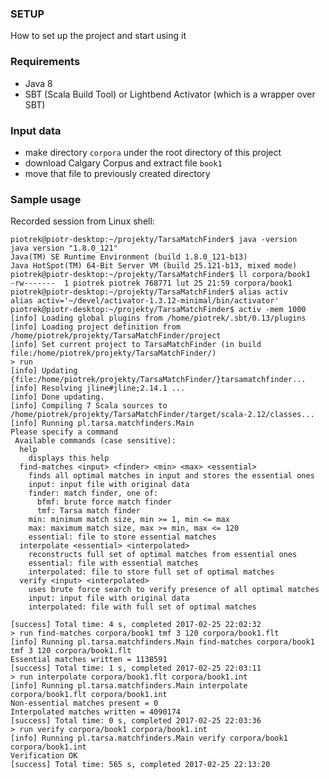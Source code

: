### SETUP

How to set up the project and start using it

### Requirements

- Java 8
- SBT (Scala Build Tool) or Lightbend Activator (which is a wrapper over SBT)

### Input data

- make directory `corpora` under the root directory of this project
- download Calgary Corpus and extract file `book1`
- move that file to previously created directory

### Sample usage

Recorded session from Linux shell:

    piotrek@piotr-desktop:~/projekty/TarsaMatchFinder$ java -version
    java version "1.8.0_121"
    Java(TM) SE Runtime Environment (build 1.8.0_121-b13)
    Java HotSpot(TM) 64-Bit Server VM (build 25.121-b13, mixed mode)
    piotrek@piotr-desktop:~/projekty/TarsaMatchFinder$ ll corpora/book1
    -rw-------  1 piotrek piotrek 768771 lut 25 21:59 corpora/book1
    piotrek@piotr-desktop:~/projekty/TarsaMatchFinder$ alias activ
    alias activ='~/devel/activator-1.3.12-minimal/bin/activator'
    piotrek@piotr-desktop:~/projekty/TarsaMatchFinder$ activ -mem 1000
    [info] Loading global plugins from /home/piotrek/.sbt/0.13/plugins
    [info] Loading project definition from /home/piotrek/projekty/TarsaMatchFinder/project
    [info] Set current project to TarsaMatchFinder (in build file:/home/piotrek/projekty/TarsaMatchFinder/)
    > run
    [info] Updating {file:/home/piotrek/projekty/TarsaMatchFinder/}tarsamatchfinder...
    [info] Resolving jline#jline;2.14.1 ...
    [info] Done updating.
    [info] Compiling 7 Scala sources to /home/piotrek/projekty/TarsaMatchFinder/target/scala-2.12/classes...
    [info] Running pl.tarsa.matchfinders.Main 
    Please specify a command
     Available commands (case sensitive):
      help
        displays this help
      find-matches <input> <finder> <min> <max> <essential>
        finds all optimal matches in input and stores the essential ones
        input: input file with original data
        finder: match finder, one of:
          bfmf: brute force match finder
          tmf: Tarsa match finder
        min: minimum match size, min >= 1, min <= max
        max: maximum match size, max >= min, max <= 120
        essential: file to store essential matches
      interpolate <essential> <interpolated>
        reconstructs full set of optimal matches from essential ones
        essential: file with essential matches
        interpolated: file to store full set of optimal matches
      verify <input> <interpolated>
        uses brute force search to verify presence of all optimal matches
        input: input file with original data
        interpolated: file with full set of optimal matches
          
    [success] Total time: 4 s, completed 2017-02-25 22:02:32
    > run find-matches corpora/book1 tmf 3 120 corpora/book1.flt
    [info] Running pl.tarsa.matchfinders.Main find-matches corpora/book1 tmf 3 120 corpora/book1.flt
    Essential matches written = 1138591
    [success] Total time: 1 s, completed 2017-02-25 22:03:11
    > run interpolate corpora/book1.flt corpora/book1.int
    [info] Running pl.tarsa.matchfinders.Main interpolate corpora/book1.flt corpora/book1.int
    Non-essential matches present = 0
    Interpolated matches written = 4090174
    [success] Total time: 0 s, completed 2017-02-25 22:03:36
    > run verify corpora/book1 corpora/book1.int
    [info] Running pl.tarsa.matchfinders.Main verify corpora/book1 corpora/book1.int
    Verification OK
    [success] Total time: 565 s, completed 2017-02-25 22:13:20
